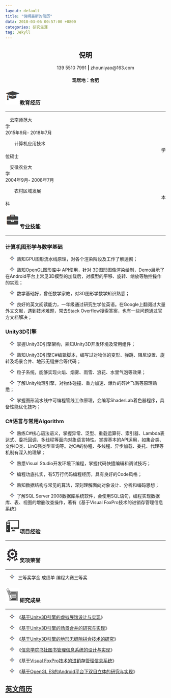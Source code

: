 ```yaml
---
layout: default
title: "倪明最新的简历"
data: 2018-03-06 00:57:00 +0800
categories: 研究生涯
tag: Jekyll
---
```


<center><h2>倪明</h2></center>
<center>&ensp;&ensp;&ensp;&ensp;&ensp;&ensp;&ensp;&ensp;&ensp;139 5510 7991 <strong>|</strong> zhouniyao@163.com</center>
<center><h4>现居地：合肥</h4></center>



<h3><img src="/styles/images/me/education.png" alt="倪明的中文简历">教育经历</h3>

---
&ensp;&ensp;云南师范大学&ensp;&ensp;&ensp;&ensp;&ensp;&ensp;&ensp;&ensp;&ensp;&ensp;&ensp;&ensp;&ensp;&ensp;&ensp;&ensp;&ensp;&ensp;&ensp;&ensp;&ensp;&ensp;&ensp;&ensp;&ensp;&ensp;&ensp;&ensp;&ensp;&ensp;&ensp;&ensp;&ensp;&ensp;&ensp;&ensp;&ensp;&ensp;&ensp;&ensp;&ensp;&ensp;&ensp;&ensp;&ensp;&ensp;&ensp;&ensp;&ensp;&ensp;&ensp;&ensp;&ensp;&ensp;&ensp;&ensp;&ensp;&ensp;&ensp;&ensp;&ensp;&ensp;&ensp;&ensp;&ensp;&ensp;&ensp;&ensp;&ensp;&ensp;2015年9月- 2018年7月 

&ensp;&ensp;&ensp;&ensp;计算机应用技术 &ensp;&ensp;&ensp;&ensp;&ensp;&ensp;&ensp;&ensp;&ensp;&ensp;&ensp;&ensp;&ensp;&ensp;&ensp;&ensp;&ensp;&ensp;&ensp;&ensp;&ensp;&ensp;&ensp;&ensp;&ensp;&ensp;&ensp;&ensp;&ensp;&ensp;&ensp;&ensp;&ensp;&ensp;&ensp;&ensp;&ensp;&ensp;&ensp;&ensp;&ensp;&ensp;&ensp;&ensp;&ensp;&ensp;&ensp;&ensp;&ensp;&ensp;&ensp;&ensp;&ensp;&ensp;&ensp;&ensp;&ensp;&ensp;&ensp;&ensp;&ensp;&ensp;&ensp;&ensp;&ensp;&ensp;&ensp;&ensp;&ensp;&ensp;学位硕士
 
 
&ensp;&ensp;安徽农业大学&ensp;&ensp;&ensp;&ensp;&ensp;&ensp;&ensp;&ensp;&ensp;&ensp;&ensp;&ensp;&ensp;&ensp;&ensp;&ensp;&ensp;&ensp;&ensp;&ensp;&ensp;&ensp;&ensp;&ensp;&ensp;&ensp;&ensp;&ensp;&ensp;&ensp;&ensp;&ensp;&ensp;&ensp;&ensp;&ensp;&ensp;&ensp;&ensp;&ensp;&ensp;&ensp;&ensp;&ensp;&ensp;&ensp;&ensp;&ensp;&ensp;&ensp;&ensp;&ensp;&ensp;&ensp;&ensp;&ensp;&ensp;&ensp;&ensp;&ensp;&ensp;&ensp;&ensp;&ensp;&ensp;&ensp;&ensp;&ensp;&ensp;&ensp;2004年9月- 2008年7月

&ensp;&ensp;&ensp;&ensp;农村区域发展 &ensp;&ensp;&ensp;&ensp;&ensp;&ensp;&ensp;&ensp;&ensp;&ensp;&ensp;&ensp;&ensp;&ensp;&ensp;&ensp;&ensp;&ensp;&ensp;&ensp;&ensp;&ensp;&ensp;&ensp;&ensp;&ensp;&ensp;&ensp;&ensp;&ensp;&ensp;&ensp;&ensp;&ensp;&ensp;&ensp;&ensp;&ensp;&ensp;&ensp;&ensp;&ensp;&ensp;&ensp;&ensp;&ensp;&ensp;&ensp;&ensp;&ensp;&ensp;&ensp;&ensp;&ensp;&ensp;&ensp;&ensp;&ensp;&ensp;&ensp;&ensp;&ensp;&ensp;&ensp;&ensp;&ensp;&ensp;&ensp;&ensp;&ensp;本科


<h3><img src="/styles/images/me/skill.png" alt="倪明的中文简历">专业技能</h3>

---

### 计算机图形学与数学基础    
&ensp;&ensp;<img src="/styles/images/me/fuhao.png" alt="倪明中文简历">&ensp;熟知GPU图形流水线原理，对各个渲染阶段及工作了解透彻； 

&ensp;&ensp;<img src="/styles/images/me/fuhao.png" alt="倪明中文简历">&ensp;熟知OpenGL图形库中 API使用，针对 3D图形图像渲染绘制，Demo展示了在Android平台上常见3D模型的加载后，对模型的平移、旋转、缩放等触控操作的实现；

&ensp;&ensp;<img src="/styles/images/me/fuhao.png" alt="倪明中文简历">&ensp;数学基础好，曾任数学家教，对3D图形学数学知识熟悉；

&ensp;&ensp;<img src="/styles/images/me/fuhao.png" alt="倪明中文简历">&ensp;良好的英文阅读能力，一年级通过研究生学位英语。在Google上翻阅过大量外文文献，遇到技术难题，常去Stack Overflow搜索答案，也有一些问题通过官方文档解决；

### Unity3D引擎                                               
&ensp;&ensp;<img src="/styles/images/me/fuhao.png" alt="倪明中文简历">&ensp;掌握Unity3D引擎架构，熟知Unity3D开发环境及常用组件；

&ensp;&ensp;<img src="/styles/images/me/fuhao.png" alt="倪明中文简历">&ensp;熟知Unity3D引擎C#编辑脚本，编写过对物体的变形、弹跳、阻尼设置、旋转及场景合并、地形无缝拼合等代码；

&ensp;&ensp;<img src="/styles/images/me/fuhao.png" alt="倪明中文简历">&ensp;粒子系统，能够实现火焰、烟雾、雨雪、浪花、水里气泡等效果；

&ensp;&ensp;<img src="/styles/images/me/fuhao.png" alt="倪明中文简历">&ensp;了解Unity物理引擎，对物体碰撞、重力加速、爆炸的碎片飞溅等原理熟悉；

&ensp;&ensp;<img src="/styles/images/me/fuhao.png" alt="倪明中文简历">&ensp;掌握图形流水线中可编程管线工作原理，会编写ShaderLab着色器程序，具备性能优化技巧；

### C#语言与常用Algorithm  
&ensp;&ensp;<img src="/styles/images/me/fuhao.png" alt="倪明中文简历">&ensp;熟练C#核心语法语义，掌握异常、泛型、重载运算符、索引器、Lambda表达式、委托回调、多线程等面向对象语言特性。掌握基本的API运用，如集合类、文件IO类、LinQ强类型查询等。对C#的协程、多线程、异步加载、委托、代理等机制有深入的理解；

&ensp;&ensp;<img src="/styles/images/me/fuhao.png" alt="倪明中文简历">&ensp;熟悉Visual Studio开发环境下编程，掌握代码快捷编辑和调试技巧；

&ensp;&ensp;<img src="/styles/images/me/fuhao.png" alt="倪明中文简历">&ensp;编程功底扎实，有5万行代码编程经历，具有良好的Code风格；

&ensp;&ensp;<img src="/styles/images/me/fuhao.png" alt="倪明中文简历">&ensp;熟知数据结构与常见的算法，深刻理解面向对象设计、分析和编码思想；

&ensp;&ensp;<img src="/styles/images/me/fuhao.png" alt="倪明中文简历">&ensp;了解SQL Server 2008数据库系统软件，会使用SQL语句，编程实现数据库、表、视图的增删改查操作，著有《基于Visual FoxPro技术的进销存管理信息系统》    


<h3><img src="/styles/images/me/computer.png" alt="倪明中文简历">项目经验</h3>

---


<h3><img src="/nm_icon/honor.png" alt="我">奖项荣誉</h3>

---

&ensp;&ensp;<img src="/styles/images/me/fuhao.png" alt="倪明中文简历">&ensp;	三等奖学金	成绩单	编程大赛三等奖

<h3><img src="/styles/images/me/thesis.png" alt="倪明中文简历">研究成果</h3>

---

&ensp;&ensp;<img src="/styles/images/me/fuhao.png" alt="倪明中文简历">&ensp;《<a href="https://bihusenlan.github.io/2018/03/05/VRMuseum/" target="_blank">基于Unity3D引擎的虚拟展馆设计与实现</a>》

&ensp;&ensp;<img src="/styles/images/me/fuhao.png" alt="倪明中文简历">&ensp;《<a href="https://bihusenlan.github.io/2018/03/05/VRMuseum/" target="_blank">基于Unity3D引擎的场景合并的研究与实现</a>》

&ensp;&ensp;<img src="/styles/images/me/fuhao.png" alt="倪明中文简历">&ensp;《<a href="https://bihusenlan.github.io/2018/03/04/基于Unity3D引擎的地形无缝隙拼合技术的研究" target="_blank">基于Unity3D引擎的地形无缝隙拼合技术的研究</a>》

&ensp;&ensp;<img src="/styles/images/me/fuhao.png" alt="倪明中文简历">&ensp;《<a href="https://bihusenlan.github.io/2018/03/04/信息学院书报社借阅管理信息系统设计与开发" target="_blank">信息学院书社图书管理信息系统的设计与实现</a>》

&ensp;&ensp;<img src="/styles/images/me/fuhao.png" alt="倪明中文简历">&ensp;《<a href="https://bihusenlan.github.io/2018/03/04/基于Visual FoxPro技术的进销存管理信息系统" target="_blank">基于Visual FoxPro技术的进销存管理信息系统</a>》

&ensp;&ensp;<img src="/styles/images/me/fuhao.png" alt="倪明中文简历">&ensp;《<a href="https://bihusenlan.github.io/2018/03/04/基于OpenGL ES的Android平台下双目立体的研究与实现" target="_blank">基于OpenGL ES的Android平台下双目立体的研究与实现</a>》


<a href="/niming-resume/" target="_blank">英文简历</a>
----------




